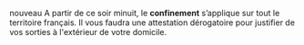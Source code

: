 <div class="conseil conseil-orange">

<span class="nouveau">nouveau</span> A partir de ce soir minuit, le **confinement** s’applique sur tout le territoire français. Il vous faudra une attestation dérogatoire pour justifier de vos sorties à l'extérieur de votre domicile.

</div>
